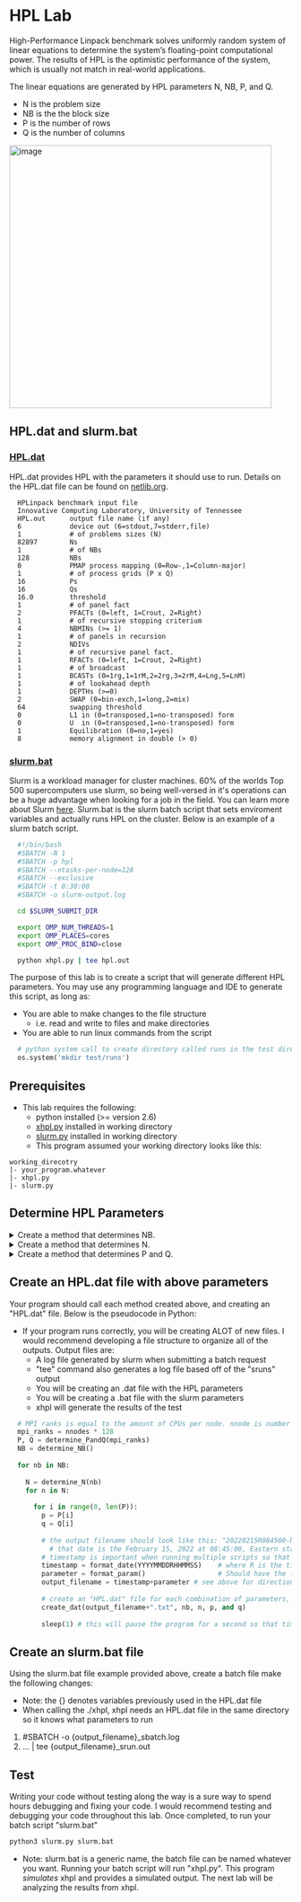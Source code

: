 # HPL Lab
High-Performance Linpack benchmark solves uniformly random system of linear equations to determine the system’s floating-point computational power. The results of HPL is the optimistic performance of the system, which is usually not match in real-world applications.

The linear equations are generated by HPL parameters N, NB, P, and Q.
- N is the problem size
- NB is the the block size
- P is the number of rows
- Q is the number of columns
  
<img width="468" alt="image" src="https://user-images.githubusercontent.com/11095946/153784916-f6468e90-9f78-4e48-8387-11cf9883e9f0.png">

## HPL.dat and slurm.bat
  ### [HPL.dat](HPL.dat)
  HPL.dat provides HPL with the parameters it should use to run. Details on the HPL.dat file can be found on [netlib.org](https://www.netlib.org/benchmark/hpl/tuning.html).
  ```
    HPLinpack benchmark input file
    Innovative Computing Laboratory, University of Tennessee
    HPL.out      output file name (if any) 
    6            device out (6=stdout,7=stderr,file)
    1            # of problems sizes (N)
    82897        Ns
    1            # of NBs
    128          NBs
    0            PMAP process mapping (0=Row-,1=Column-major)
    1            # of process grids (P x Q)
    16           Ps
    16           Qs
    16.0         threshold
    1            # of panel fact
    2            PFACTs (0=left, 1=Crout, 2=Right)
    1            # of recursive stopping criterium
    4            NBMINs (>= 1)
    1            # of panels in recursion
    2            NDIVs
    1            # of recursive panel fact.
    1            RFACTs (0=left, 1=Crout, 2=Right)
    1            # of broadcast
    1            BCASTs (0=1rg,1=1rM,2=2rg,3=2rM,4=Lng,5=LnM)
    1            # of lookahead depth
    1            DEPTHs (>=0)
    2            SWAP (0=bin-exch,1=long,2=mix)
    64           swapping threshold
    0            L1 in (0=transposed,1=no-transposed) form
    0            U  in (0=transposed,1=no-transposed) form
    1            Equilibration (0=no,1=yes)
    8            memory alignment in double (> 0)
  ```
  
  
  
  ### [slurm.bat](slurm.bat)
  Slurm is a workload manager for cluster machines. 60% of the worlds Top 500 supercomputers use slurm, so being well-versed in it's operations can be a huge advantage when looking for a job in the field. You can learn more about Slurm [here](https://slurm.schedmd.com/overview.html). Slurm.bat is the slurm batch script that sets enviroment variables and actually runs HPL on the cluster. Below is an example of a slurm batch script.
  
  ```bash
    #!/bin/bash
    #SBATCH -N 1
    #SBATCH -p hpl
    #SBATCH --ntasks-per-node=128
    #SBATCH --exclusive
    #SBATCH -t 0:30:00
    #SBATCH -o slurm-output.log

    cd $SLURM_SUBMIT_DIR

    export OMP_NUM_THREADS=1
    export OMP_PLACES=cores
    export OMP_PROC_BIND=close

    python xhpl.py | tee hpl.out
  ```
</details>

The purpose of this lab is to create a script that will generate different HPL parameters. You may use any programming language and IDE to generate this script, as long as:
- You are able to make changes to the file structure
  - i.e. read and write to files and make directories
- You are able to run linux commands from the script
```python
  # python system call to create directory called runs in the test directory
  os.system('mkdir test/runs')
```


## Prerequisites
- This lab requires the following:
  - python installed (>= version 2.6)
  - [xhpl.py](src/xhpl.py) installed in working directory
  - [slurm.py](src/slurm.py) installed in working directory
  - This program assumed your working directory looks like this:
```
working_direcotry
|- your_program.whatever
|- xhpl.py
|- slurm.py
```
## Determine HPL Parameters
<details>
  <summary> Create a method that determines NB.</summary>
  
  - NB is the block size:
    - Want NB to be large enough to give good DGEMM performance
    - If NB is too large, the cache efficiency begins to drop
    - Different DGEMM libraries may have different optimal NB values, but usually that value is a multiple of 8
     - Hint: restrict your testing to 64 <= NB <= 320
  - This method should return an array of integers.
</details>

<details>
  <summary>Create a method that determines N.</summary>

  - N is the matrix size (# of equations):
    - Floating point work varies as N<sup>3</sup>, communication volume varies as N<sup>2</sup>, so the computation:communication ratio improves as N increases
    - 2X increase in problem size → up to 8X increase in run time
    - Memory usage in GiB is approximately 8*N<sup>2</sup>/10243
    - Each node has 256 GiB of memory but Slurm is configured to allow jobs to use ~80% of that
    - If you want to size a 2-node (nnodes = 2) job to use approximately 70% (mem_perc = .70) of memory, then N = sqrt(mem_perc * nnodes * 256 * 10243/8) = 219325
      - Does it help for N to be a multiple of NB?
    - Make sure N isn’t too small, since results of parameterization experiments for small N may not be the same as those for large N
  - This method should return an array of integers.
</details>

<details>
  <summary>Create a method that determines P and Q.</summary>
  
  - P and Q are the process grid dimensions
    - Need P * Q = # of MPI ranks
    - The process grid shouldn’t be too rectangular (e.g., 1x128 and 128x1 are not likely to be good)
    - Usually P <= Q with Q/P <= 4 works well, but it’s worth experimenting with other decompositions
    - For HPL, it’s best to utilize all the cores, so # of MPI ranks * # of OpenMP threads should equal the total number of cores in your job
      - Note that for HPL it is generally *not* beneficial to use both a core and its hyperthread partner for computation – one should be left idle
  - This method should return _two_ arrays of integers
</details>

## Create an HPL.dat file with above parameters
Your program should call each method created above, and creating an "HPL.dat" file. Below is the pseudocode in Python:
- If your program runs correctly, you will be creating ALOT of new files. I would recommend developing a file structure to organize all of the outputs. Output files are:
  - A log file generated by slurm when submitting a batch request
  - "tee" command also generates a log file based off of the "sruns" output
  - You will be creating an .dat file with the HPL parameters
  - You will be creating a .bat file with the slurm parameters
  - xhpl will generate the results of the test 

```python
  # MPI ranks is equal to the amount of CPUs per node. nnode is number of nodes
  mpi_ranks = nnodes * 128
  P, Q = determine_PandQ(mpi_ranks)
  NB = determine_NB()
  
  for nb in NB:
    
    N = determine_N(nb)
    for n in N:
    
      for i in range(0, len(P)):
        p = P[i]
        q = Q[i]
        
        # the output filename should look like this: "20220215R084500-N1_n128000_nb128_p16_q16"
          # that date is the February 15, 2022 at 08:45:00, Eastern standard time
        # timestamp is important when running multiple scripts so that you can troubleshoot errors and organize file
        timestamp = format_date(YYYYMMDDRHHMMSS)    # where R is the timezone "EST"
        parameter = format_param()                  # Should have the following format "N1_n128000_nb128_p16_q16"; where N is number of nodes
        output_filename = timestamp+parameter # see above for directions
   
        # create an "HPL.dat" file for each combination of parameters, but name it "output_filename".dat and write it to a directory
        create_dat(output_filename+".txt", nb, n, p, and q)
        
        sleep(1) # this will pause the program for a second so that timestamp is different
```
## Create an slurm.bat file
Using the slurm.bat file example provided above, create a batch file make the following changes:
- Note: the {} denotes variables previously used in the HPL.dat file
- When calling the ./xhpl, xhpl needs an HPL.dat file in the same directory so it knows what parameters to run
1. #SBATCH -o {output_filename}\_sbatch.log
2. ... | tee {output_filename}\_srun.out

## Test
Writing your code without testing along the way is a sure way to spend hours debugging and fixing your code. I would recommend testing and debugging your code throughout this lab. Once completed, to run your batch script "slurm.bat"
```bash
python3 slurm.py slurm.bat
```
- Note: slurm.bat is a generic name, the batch file can be named whatever you want. 
Running your batch script will run "xhpl.py". This program _simulates_ xhpl and provides a simulated output. The next lab will be analyzing the results from xhpl.
